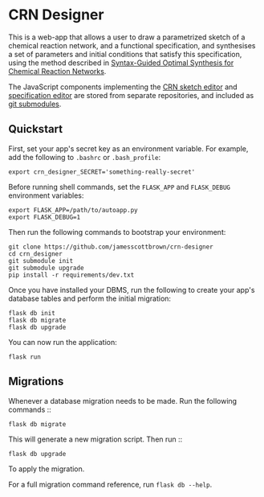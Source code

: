 # CRN Designer

This is a web-app that allows a user to draw a parametrized sketch of a chemical reaction network, and a functional specification, and synthesises a set of parameters and initial conditions that satisfy this specification, using the method described in [Syntax-Guided Optimal Synthesis for Chemical Reaction Networks](https://link.springer.com/chapter/10.1007/978-3-319-63390-9_20).

The JavaScript components implementing the [CRN sketch editor](https://github.com/jamesscottbrown/crn-sketch-editor) and [specification editor](https://github.com/jamesscottbrown/TimeRails) are stored from separate repositories, and included as [git submodules](https://git-scm.com/book/en/Git-Tools-Submodules).



## Quickstart

First, set your app's secret key as an environment variable. For example,
add the following to ``.bashrc`` or ``.bash_profile``:

    export crn_designer_SECRET='something-really-secret'


Before running shell commands, set the ``FLASK_APP`` and ``FLASK_DEBUG``
environment variables:

    export FLASK_APP=/path/to/autoapp.py
    export FLASK_DEBUG=1

Then run the following commands to bootstrap your environment:

    git clone https://github.com/jamesscottbrown/crn-designer
    cd crn_designer
    git submodule init
    git submodule upgrade
    pip install -r requirements/dev.txt

Once you have installed your DBMS, run the following to create your app's
database tables and perform the initial migration:

    flask db init
    flask db migrate
    flask db upgrade
    
 You can now run the application:
    
    flask run


## Migrations

Whenever a database migration needs to be made. Run the following commands ::

    flask db migrate

This will generate a new migration script. Then run ::

    flask db upgrade

To apply the migration.

For a full migration command reference, run ``flask db --help``.
